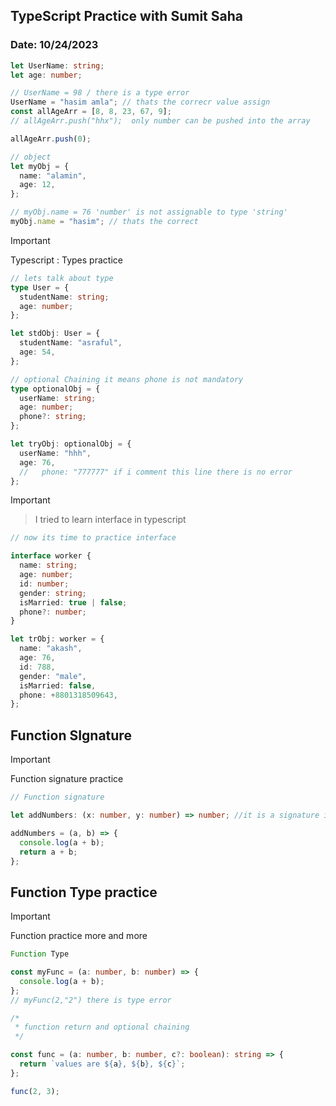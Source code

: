 ## TypeScript Practice with Sumit Saha

### Date: 10/24/2023

```ts
let UserName: string;
let age: number;

// UserName = 98 / there is a type error
UserName = "hasim amla"; // thats the correcr value assign
const allAgeArr = [8, 8, 23, 67, 9];
// allAgeArr.push("hhx");  only number can be pushed into the array

allAgeArr.push(0);

// object
let myObj = {
  name: "alamin",
  age: 12,
};

// myObj.name = 76 'number' is not assignable to type 'string'
myObj.name = "hasim"; // thats the correct
```

> [!IMPORTANT]
> Typescript : Types practice

```ts
// lets talk about type
type User = {
  studentName: string;
  age: number;
};

let stdObj: User = {
  studentName: "asraful",
  age: 54,
};

// optional Chaining it means phone is not mandatory
type optionalObj = {
  userName: string;
  age: number;
  phone?: string;
};

let tryObj: optionalObj = {
  userName: "hhh",
  age: 76,
  //   phone: "777777" if i comment this line there is no error
};
```

> [!IMPORTANT]

> I tried to learn interface in typescript

```ts
// now its time to practice interface

interface worker {
  name: string;
  age: number;
  id: number;
  gender: string;
  isMarried: true | false;
  phone?: number;
}

let trObj: worker = {
  name: "akash",
  age: 76,
  id: 788,
  gender: "male",
  isMarried: false,
  phone: +8801318509643,
};
```

## Function SIgnature

> [!important]
> Function signature practice

```ts
// Function signature

let addNumbers: (x: number, y: number) => number; //it is a signature i mean structure

addNumbers = (a, b) => {
  console.log(a + b);
  return a + b;
};
```

## Function Type practice

> [!IMPORTANT]
> Function practice more and more

```ts
Function Type

const myFunc = (a: number, b: number) => {
  console.log(a + b);
};
// myFunc(2,"2") there is type error

/*
 * function return and optional chaining
 */

const func = (a: number, b: number, c?: boolean): string => {
  return `values are ${a}, ${b}, ${c}`;
};

func(2, 3);
```
